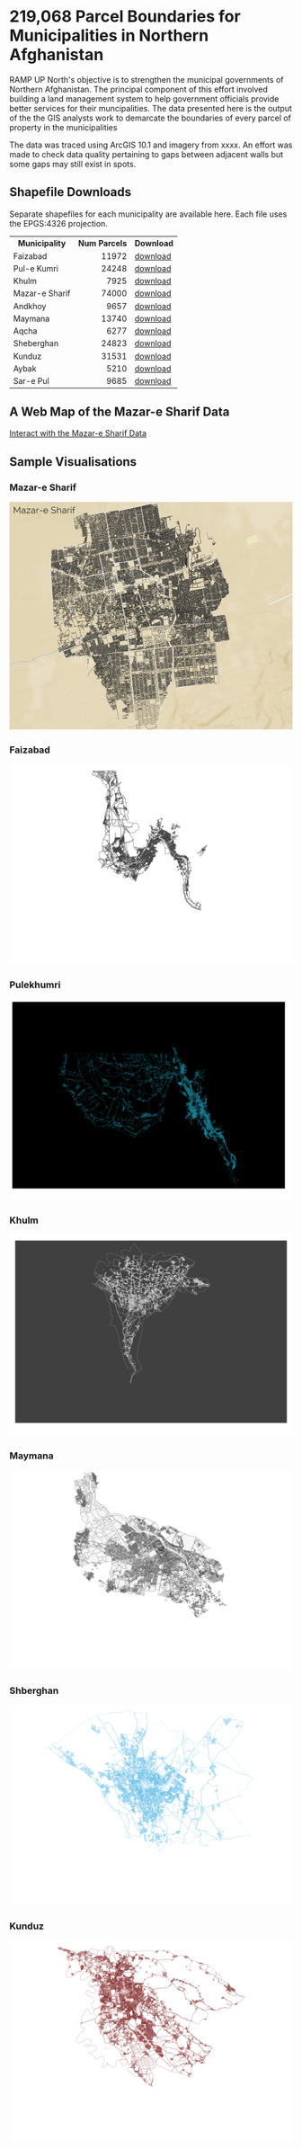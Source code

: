 # 219,068 Parcel Boundaries for Municipalities in Northern Afghanistan
RAMP UP North's objective is to strengthen the municipal governments of Northern Afghanistan.
The principal component of this effort involved building a land management system to help government officials  provide better services for their muncipalities.
The data presented here is the output of the the GIS analysts work to demarcate the boundaries of every parcel of property in the municipalities

The data was traced using ArcGIS 10.1 and imagery from xxxx. An effort was made to check data quality pertaining to gaps between adjacent walls but some gaps may still exist in spots.  

## Shapefile Downloads 
Separate shapefiles for each municipality are available here. Each file uses the EPGS:4326 projection.

<table>
	<tr><th>Municipality</th>	<th align='right'>Num Parcels</th>  <th align='right'>Download</th> </tr>
    <tr>
        <td>Faizabad</td> 		<td align='right'>11972</td> <td><a 	href='#'>download</a></td>
    </tr>
    <tr>
        <td>Pul-e Kumri</td> 	<td align='right'>24248</td> <td><a 	href='#'>download</a></td>
    </tr>
    <tr>
        <td>Khulm</td> 			<td align='right'>7925</td> <td><a 	href='#'>download</a></td>
    </tr>
    <tr>
        <td>Mazar-e Sharif</td>	<td align='right'>74000</td> <td><a 	href='#'>download</a></td>
    </tr>
    <tr>
        <td>Andkhoy</td> 		<td align='right'>9657</td> <td><a 	href='#'>download</a></td>
    </tr>
    <tr>
        <td>Maymana</td> 		<td align='right'>13740</td> <td><a 	href='#'>download</a></td>
    </tr>
    <tr>
        <td>Aqcha</td> 			<td align='right'>6277</td> <td><a 	href='#'>download</a></td>
    </tr>
    <tr>
        <td>Sheberghan</td> 	<td align='right'>24823</td> <td><a 	href='#'>download</a></td>
    </tr>
    <tr>
        <td>Kunduz</td> 		<td align='right'>31531</td> <td><a 	href='#'>download</a></td>
    </tr>
    <tr>
        <td>Aybak</td> 			<td align='right'>5210</td> <td><a 	href='#'>download</a></td>
    </tr>
    <tr>
        <td>Sar-e Pul</td> 		<td align='right'>9685</td> <td><a 	href='#'>download</a></td>
    </tr>
</table>

## A Web Map of the Mazar-e Sharif Data
[Interact with the Mazar-e Sharif Data](http://deriggi.github.io/RUNorthArcPy/mazar/mazar.html)

## Sample Visualisations
### Mazar-e Sharif
![Alt text](Mazar_image.png)

### Faizabad
![Alt text](faizabad_parcels.png)

### Pulekhumri 
![Alt text](pulekhumri_parcels.png)

### Khulm
![Alt text](khulm_parcels.png)

### Maymana
![Alt text](maymana_parcels.png)

### Shberghan
![Alt text](shberghan_parcels.png)

### Kunduz
![Alt text](kunduz_parcels.png)



